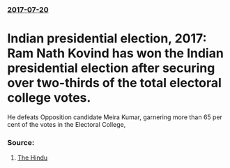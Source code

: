 ### [2017-07-20](/news/2017/07/20/index.md)

# Indian presidential election, 2017: Ram Nath Kovind has won the Indian presidential election after securing over two-thirds of the total electoral college votes. 

He defeats Opposition candidate Meira Kumar, garnering more than 65 per cent of the votes in the Electoral College,


### Source:

1. [The Hindu](http://www.thehindu.com/news/national/nda-candidate-ram-nath-kovind-is-the-14th-president-of-india/article19316904.ece)
